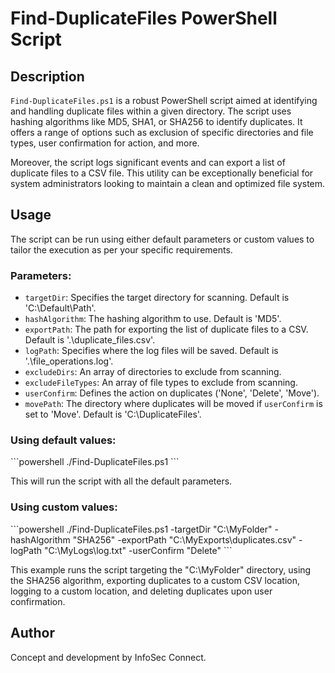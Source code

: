 # Find-DuplicateFiles PowerShell Script
## Description
`Find-DuplicateFiles.ps1` is a robust PowerShell script aimed at identifying and handling duplicate files within a given directory. The script uses hashing algorithms like MD5, SHA1, or SHA256 to identify duplicates. It offers a range of options such as exclusion of specific directories and file types, user confirmation for action, and more.

Moreover, the script logs significant events and can export a list of duplicate files to a CSV file. This utility can be exceptionally beneficial for system administrators looking to maintain a clean and optimized file system.

## Usage

The script can be run using either default parameters or custom values to tailor the execution as per your specific requirements.

### Parameters:
- `targetDir`: Specifies the target directory for scanning. Default is 'C:\Default\Path'.
- `hashAlgorithm`: The hashing algorithm to use. Default is 'MD5'.
- `exportPath`: The path for exporting the list of duplicate files to a CSV. Default is '.\duplicate_files.csv'.
- `logPath`: Specifies where the log files will be saved. Default is '.\file_operations.log'.
- `excludeDirs`: An array of directories to exclude from scanning.
- `excludeFileTypes`: An array of file types to exclude from scanning.
- `userConfirm`: Defines the action on duplicates ('None', 'Delete', 'Move').
- `movePath`: The directory where duplicates will be moved if `userConfirm` is set to 'Move'. Default is 'C:\DuplicateFiles'.

### Using default values:

\`\`\`powershell
./Find-DuplicateFiles.ps1
\`\`\`

This will run the script with all the default parameters.

### Using custom values:

\`\`\`powershell
./Find-DuplicateFiles.ps1 -targetDir "C:\MyFolder" -hashAlgorithm "SHA256" -exportPath "C:\MyExports\duplicates.csv" -logPath "C:\MyLogs\log.txt" -userConfirm "Delete"
\`\`\`

This example runs the script targeting the "C:\MyFolder" directory, using the SHA256 algorithm, exporting duplicates to a custom CSV location, logging to a custom location, and deleting duplicates upon user confirmation.

## Author
Concept and development by InfoSec Connect.
